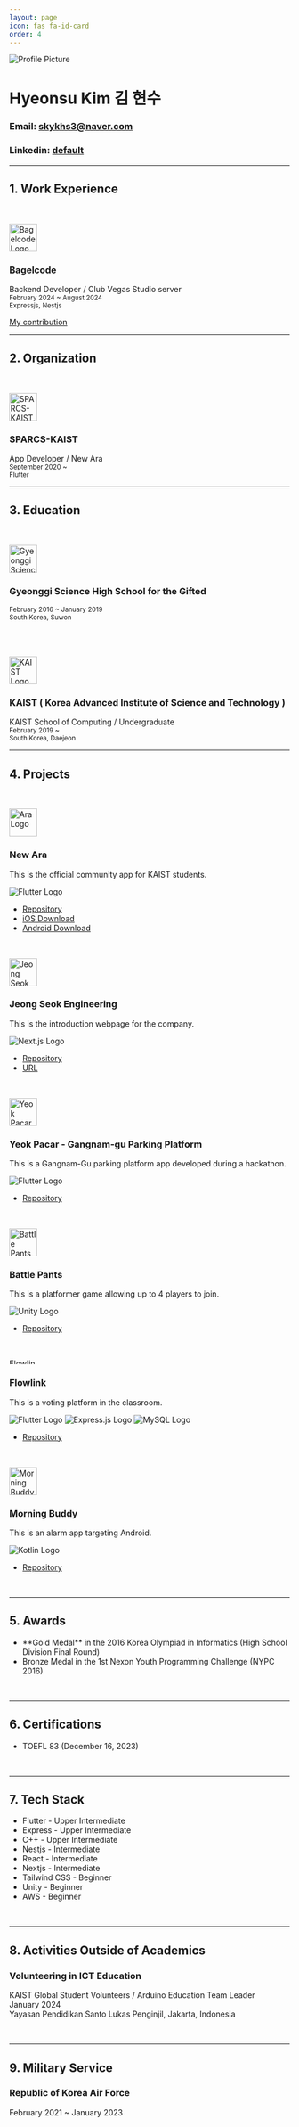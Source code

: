 ```yaml
---
layout: page
icon: fas fa-id-card
order: 4
---
```


<img src="/assets/img/resume/anonymous.png" alt="Profile Picture" style="max-width: 150px;"/>

# Hyeonsu Kim 김 현수

### Email: [skykhs3@naver.com](mailto:skykhs3@naver.com)

### Linkedin: [default](https://www.linkedin.com/in/default/)

---

## 1. Work Experience

<div class="row mb-3">
  <div class="col-auto">
    <img src="/assets/img/resume/bagelcode.png" class="img-fluid" alt="Bagelcode Logo" style="height:50px;width:50px;margin-top:32px;">
  </div>
  <div class="col">
    <h3>Bagelcode</h3>
    <p>Backend Developer / Club Vegas Studio server<br>
    <small>February 2024 ~ August 2024</small><br/>
    <small>Expressjs, Nestjs</small></p>
    <a href="/posts/bagelcode-retrospective/">My contribution</a>
  </div>
</div>

---

## 2. Organization

<div class="row mb-3">
  <div class="col-auto">
    <img src="/assets/img/resume/sparcs.png" class="img-fluid" alt="SPARCS-KAIST Logo" style="height:50px;width:50px;margin-top:32px;">
  </div>
  <div class="col">
    <h3>SPARCS-KAIST</h3>
    <p>App Developer / New Ara<br>
    <small>September 2020 ~</small><br/>
    <small>Flutter</small></p>
  </div>
</div>

---

## 3. Education

<div class="row mb-3">
  <div class="col-auto">
    <img src="/assets/img/resume/gshs.jpeg" class="img-fluid" alt="Gyeonggi Science High School Logo" style="height:50px;width:50px;margin-top:32px;">
  </div>
  <div class="col">
    <h3>Gyeonggi Science High School for the Gifted</h3>
    <p><small>February 2016 ~ January 2019</small><br>
    <small>South Korea, Suwon</small></p>
  </div>
</div>

<br/>

<div class="row mb-3">
  <div class="col-auto">
    <img src="/assets/img/resume/kaist.png" class="img-fluid" alt="KAIST Logo" style="height:50px;width:50px;margin-top:32px;">
  </div>
  <div class="col">
    <h3>KAIST ( Korea Advanced Institute of Science and Technology )</h3>
    <p>KAIST School of Computing / Undergraduate<br>
    <small>February 2019 ~</small><br>
    <small>South Korea, Daejeon</small></p>
  </div>
</div>

---

## 4. Projects

<div class="row mb-3">
  <div class="col-auto">
    <img src="/assets/img/resume/ara.png" class="img-fluid" alt="Ara Logo" style="height:50px;width:50px;margin-top:32px;">
  </div>
  <div class="col">
    <h3>New Ara</h3>
    <p>This is the official community app for KAIST students.</p>
    <img src="/assets/img/resume/flutter.svg" class="img-fluid" alt="Flutter Logo">
    <ul>
      <li><a href="https://github.com/sparcs-kaist/new-ara-app" target="_blank">Repository</a></li>
      <li><a href="https://apps.apple.com/kr/app/ara-for-kaist/id6457209147" target="_blank">iOS Download</a></li>
      <li><a href="https://play.google.com/store/apps/details?id=org.sparcs.newara" target="_blank">Android Download</a></li>
    </ul>
  </div>
</div>

<div class="row mb-3">
  <div class="col-auto">
    <img src="https://raw.githubusercontent.com/skykhs3/project-jseng/main/frontend/public/icon_logo.png" class="img-fluid" alt="Jeong Seok Engineering Logo" style="height:50px;width:50px;margin-top:32px;">
  </div>
  <div class="col">
    <h3>Jeong Seok Engineering</h3>
    <p>This is the introduction webpage for the company.</p>
    <img src="/assets/img/resume/nextjs.svg" class="img-fluid" alt="Next.js Logo">
    <ul>
      <li><a href="https://github.com/skykhs3/project-jseng" target="_blank">Repository</a></li>
      <li><a href="https://jseng.fly.dev/" target="_blank">URL</a></li>
    </ul>
  </div>
</div>

<div class="row mb-3">
  <div class="col-auto">
    <img src="https://raw.githubusercontent.com/HACKY-TALKY-2-2/team19-app/main/assets/icons/cctv.png" class="img-fluid" alt="Yeok Pacar Logo" style="height:50px;width:50px;margin-top:32px;">
  </div>
  <div class="col">
    <h3>Yeok Pacar - Gangnam-gu Parking Platform</h3>
    <p>This is a Gangnam-Gu parking platform app developed during a hackathon.</p>
    <img src="/assets/img/resume/flutter.svg" class="img-fluid" alt="Flutter Logo">
    <ul>
      <li><a href="https://github.com/HACKY-TALKY-2-2/team19-app" target="_blank">Repository</a></li>
    </ul>
  </div>
</div>

<div class="row mb-3">
  <div class="col-auto">
    <img src="/assets/img/resume/battle_pants.png" class="img-fluid" alt="Battle Pants Logo" style="height:50px;width:50px;margin-top:32px;">
  </div>
  <div class="col">
    <h3>Battle Pants</h3>
    <p>This is a platformer game allowing up to 4 players to join.</p>
    <img src="/assets/img/resume/unity.svg" class="img-fluid" alt="Unity Logo">
    <ul>
      <li><a href="https://github.com/skykhs3/game-battle-pants" target="_blank">Repository</a></li>
    </ul>
  </div>
</div>

<div class="row mb-3">
  <div class="col-auto">
    <img src="https://raw.githubusercontent.com/2023-Summer-MadCamp-KP/FlowLink/main/flow_camp_app/assets/images/flowlinkLogo.png" class="img-fluid" alt="Flowlink Logo" style="height:10px;width:50px;margin-top:32px;">
  </div>
  <div class="col">
    <h3>Flowlink</h3>
    <p>This is a voting platform in the classroom.</p>
    <img src="/assets/img/resume/flutter.svg" class="img-fluid" alt="Flutter Logo">
    <img src="/assets/img/resume/expressjs.svg" class="img-fluid" alt="Express.js Logo">
    <img src="/assets/img/resume/mysql.svg" class="img-fluid" alt="MySQL Logo">
    <ul>
      <li><a href="https://github.com/2023-Summer-MadCamp-KP/FlowLink" target="_blank">Repository</a></li>
    </ul>
  </div>
</div>

<div class="row mb-3">
  <div class="col-auto">
    <img src="https://github.com/2023-MadCamp-HJ/project1/assets/80195979/81a13a02-3d23-44f9-b5d5-e04cd3118d71" class="img-fluid" alt="Morning Buddy Logo" style="height:50px;width:50px;margin-top:32px;">
  </div>
  <div class="col">
    <h3>Morning Buddy</h3>
    <p>This is an alarm app targeting Android.</p>
    <img src="/assets/img/resume/kotlin.svg" class="img-fluid" alt="Kotlin Logo">
    <ul>
      <li><a href="https://github.com/skykhs3/project-morning-buddy?tab=readme-ov-file" target="_blank">Repository</a></li>
    </ul>
  </div>
</div>
<br/>

---

## 5. Awards

<ul>
  <li>**Gold Medal** in the 2016 Korea Olympiad in Informatics (High School Division Final Round)</li>
  <li>Bronze Medal in the 1st Nexon Youth Programming Challenge (NYPC 2016)</li>
</ul>
<br/>

---

## 6. Certifications

<ul>
  <li>TOEFL 83 (December 16, 2023)</li>
</ul>
<br/>

---

## 7. Tech Stack

<ul>
  <li>Flutter - Upper Intermediate</li>
  <li>Express - Upper Intermediate</li>
  <li>C++ - Upper Intermediate</li>
  <li>Nestjs - Intermediate</li>
  <li>React - Intermediate</li>
  <li>Nextjs - Intermediate</li>
  <li>Tailwind CSS - Beginner</li>
  <li>Unity - Beginner</li>
  <li>AWS - Beginner</li>
</ul>
<br/>

---

## 8. Activities Outside of Academics

### Volunteering in ICT Education

<div class="row mb-3">
  <div class="col">
    <p>KAIST Global Student Volunteers / Arduino Education Team Leader<br>
    January 2024<br>
    Yayasan Pendidikan Santo Lukas Penginjil, Jakarta, Indonesia</p>
  </div>
</div>
<br/>

---

## 9. Military Service

### Republic of Korea Air Force

<div class="row mb-3">
  <div class="col">
    <p>February 2021 ~ January 2023</p>
  </div>
</div>
<br/>

